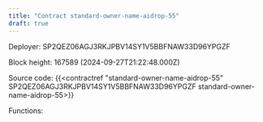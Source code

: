 ```yaml
---
title: "Contract standard-owner-name-aidrop-55"
draft: true
---
```

Deployer: SP2QEZ06AGJ3RKJPBV14SY1V5BBFNAW33D96YPGZF


 



Block height: 167589 (2024-09-27T21:22:48.000Z)

Source code: {{<contractref "standard-owner-name-aidrop-55" SP2QEZ06AGJ3RKJPBV14SY1V5BBFNAW33D96YPGZF standard-owner-name-aidrop-55>}}

Functions:


